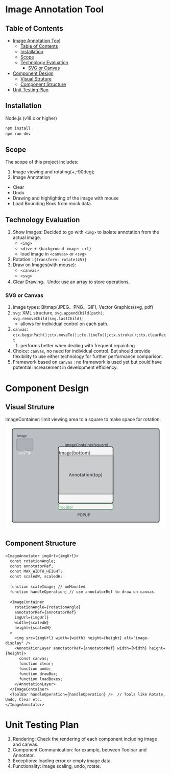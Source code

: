 # Image Annotation Tool

## Table of Contents

- [Image Annotation Tool](#image-annotation-tool)
  - [Table of Contents](#table-of-contents)
  - [Installation](#installation)
  - [Scope](#scope)
  - [Technology Evaluation](#technology-evaluation)
    - [SVG or Canvas](#svg-or-canvas)
- [Component Design](#component-design)
  - [Visual Struture](#visual-struture)
  - [Component Structure](#component-structure)
- [Unit Testing Plan](#unit-testing-plan)

## Installation
Node.js (v18.x or higher)
```bash
npm install
npm run dev
```
## Scope
The scope of this project includes:
1. Image viewing and rotating(+,-90deg);
2. Image Annotation
- Clear
- Undo
- Drawing and highlighting of the image with mouse
- Load Bounding Boxs from mock data.

## Technology Evaluation
1. Show Images: Decided to go with `<img>` to isolate annotation from the actual image.
   - `<img>`
   - `<div> + {background-image: url}`
   - load image in `<canvas>` or `<svg>`
2. Rotation : `{transform: rotate(45)}` 
3. Draw on Images(with mouse):
   - `<canvas>`
   - `<svg>`
4. Clear Drawing、Undo: use an array to store operations.
### SVG or Canvas
1. image types: Bitmap(JPEG、PNG、GIF), Vector Graphics(svg, pdf)
2. `svg`: XML structure, `svg.appendChild(path); svg.removeChild(svg.lastChild)`;
   - allows for individual control on each path.
3. `canvas`: `ctx.beginPath();ctx.moveTo();ctx.lineTo();ctx.stroke();ctx.clearRect`
   1. performs better when dealing with frequent repainting
4. Choice: `canvas`, no need for individual control. But should provide flexibility to use either technology for further performance comparison.
5. Framework based on `canvas` : no framework is used yet but could have potential increasement in development efficiency.

# Component Design
## Visual Struture
ImageContainer: limit viewing area to a square to make space for rotation.
![Component](/src/assets/image.png "Component")

## Component Structure
```
<ImageAnnotator imgUrl={imgUrl}>
  const rotationAngle;
  const annotatorRef;
  const MAX_WIDTH_HEIGHT;
  const scaledW, scaledH;

  function scaleImage; // onMounted
  function handleOperation; // use annotatorRef to draw on canvas.

  <ImageContainer 
    rotationAngle={rotationAngle} 
    annotatorRef={annotatorRef} 
    imgUrl={imgUrl}
    width={scaledW}
    height={scaledH}
  >
    <img src={imgUrl} width={width} height={height} alt="image-display" />
    <AnnotationLayer annotatorRef={annotatorRef} width={width} height={height}>
      const canvas;
      function clear;
      function undo;
      function drawBox; 
      function loadBoxes;
    </AnnotationLayer>
  </ImageContainer>
  <ToolBar handleOperation={handleOperation} />  // Tools like Rotate, Undo, Clear etc.
</ImageAnnotator>
```

# Unit Testing Plan
1. Rendering: Check the rendering of each component including image and canvas.
2. Component Communication: for example, between Toolbar and Annotator.
3. Exceptions: loading error or empty image data.
4. Functionality: image scaling, undo, rotate.
